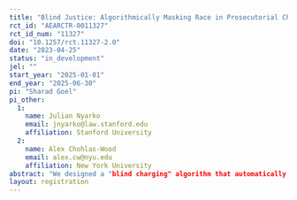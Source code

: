 ```yaml
---
title: "Blind Justice: Algorithmically Masking Race in Prosecutorial Charging Decisions"
rct_id: "AEARCTR-0011327"
rct_id_num: "11327"
doi: "10.1257/rct.11327-2.0"
date: "2023-04-25"
status: "in_development"
jel: ""
start_year: "2025-01-01"
end_year: "2025-06-30"
pi: "Sharad Goel"
pi_other:
  1:
    name: Julian Nyarko
    email: jnyarko@law.stanford.edu
    affiliation: Stanford University
  2:
    name: Alex Chohlas-Wood
    email: alex.cw@nyu.edu
    affiliation: New York University
abstract: "We designed a "blind charging" algorithm that automatically redacts race-related information from incident reports to prevent racial bias from influencing prosecutorial charging decisions. After successful pilots with two district attorneys, new legislation requires that prosecutors across California must use race-blind charging by 2025. This pending expansion, alongside high levels of interest from prosecutors across the country, makes blind charging a pressing policy issue that deserves further study—particularly in how its rollout affects Black, Hispanic, and other marginalized individuals and their communities. In a randomized control trial (RCT), we will test whether the use of our algorithm reduces bias in charging decisions or causes any unintended adverse impacts (e.g., changes in charging rates for all individuals). We will also estimate the amount of additional time it takes attorneys to conduct race-blind review."
layout: registration
---
```


